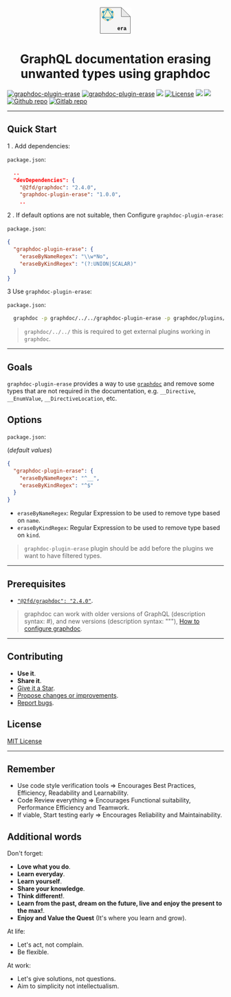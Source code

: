 <p align="center">
  <br/>
  <a href="https://graphdoc-plugins.github.io"><img src="docs/graphdoc-plugin-erase.png" alt=" "/></a>
</p>

<h1 align="center">GraphQL documentation erasing unwanted types using graphdoc</h1>

[![graphdoc-plugin-erase](https://badgen.net/badge/homepage/graphdoc-plugin-erase/blue)](https://graphdoc-plugins.github.io)
[![graphdoc-plugin-erase](https://badgen.net/badge/npm%20pack/graphdoc-plugin-erase/blue)](https://www.npmjs.com/package/graphdoc-plugin-erase)
[![ ](https://badgen.net/npm/v/graphdoc-plugin-erase)](https://www.npmjs.com/package/graphdoc-plugin-erase)
[![License](https://img.shields.io/github/license/mashape/apistatus.svg)](LICENSE.txt)
[![ ](https://badgen.net/badge/test/passing/green)](https://gmullerb.gitlab.io/graphdoc-plugin-erase/tests/tests_report.html)
[![ ](https://gitlab.com/gmullerb/graphdoc-plugin-erase/badges/master/coverage.svg)](https://gmullerb.gitlab.io/graphdoc-plugin-erase/coverage/index.html)
[![Github repo](https://badgen.net/badge/icon/github?icon=github&label)](https://github.com/gmullerb/graphdoc-plugin-erase)
[![Gitlab repo](https://badgen.net/badge/icon/gitlab?icon=gitlab&label)](https://gitlab.com/gmullerb/graphdoc-plugin-erase)
__________________

## Quick Start

1 . Add dependencies:

`package.json`:

```json
  ..
  "devDependencies": {
    "@2fd/graphdoc": "2.4.0",
    "graphdoc-plugin-erase": "1.0.0",
    ..
```

2 . If default options are not suitable, then Configure `graphdoc-plugin-erase`:

`package.json`:

```json
{
  "graphdoc-plugin-erase": {
    "eraseByNameRegex": "\\w*No",
    "eraseByKindRegex": "(?:UNION|SCALAR)"
  }
}
```

3 Use `graphdoc-plugin-erase`:

`package.json`:

```sh
  graphdoc -p graphdoc/../../graphdoc-plugin-erase -p graphdoc/plugins/default -s ./schema.GraphQL -o ./build/documentation
```

> `graphdoc/../../` this is required to get external plugins working in `graphdoc`.
__________________

## Goals

`graphdoc-plugin-erase` provides a way to use [`graphdoc`](https://www.npmjs.com/package/@2fd/graphdoc) and remove some types that are not required in the documentation, e.g. `__Directive`, `__EnumValue`, `__DirectiveLocation`, etc.

## Options

`package.json`:

(*default values*)

```json
{
  "graphdoc-plugin-erase": {
    "eraseByNameRegex": "^__",
    "eraseByKindRegex": "^$"
  }
}
```

* `eraseByNameRegex`: Regular Expression to be used to remove type based on `name`.
* `eraseByKindRegex`: Regular Expression to be used to remove type based on `kind`.

> `graphdoc-plugin-erase` plugin should be add before the plugins we want to have filtered types.

__________________

## Prerequisites

* [`"@2fd/graphdoc": "2.4.0"`](https://www.npmjs.com/package/@2fd/graphdoc/v/2.4.0).

> graphdoc can work with older versions of GraphQL (description syntax: #), and new versions (description syntax: """), [How to configure graphdoc](https://graphdoc-plugins.github.io/docs/how-to-configure-graphdoc.html).

__________________

## Contributing

* **Use it**.
* **Share it**.
* [Give it a Star](https://github.com/gmullerb/eslint-plugin-regex).
* [Propose changes or improvements](https://github.com/gmullerb/eslint-plugin-regex/issues).
* [Report bugs](https://github.com/gmullerb/eslint-plugin-regex/issues).

## License

[MIT License](LICENSE.txt)
__________________

## Remember

* Use code style verification tools => Encourages Best Practices, Efficiency, Readability and Learnability.
* Code Review everything => Encourages Functional suitability, Performance Efficiency and Teamwork.
* If viable, Start testing early => Encourages Reliability and Maintainability.

## Additional words

Don't forget:

* **Love what you do**.
* **Learn everyday**.
* **Learn yourself**.
* **Share your knowledge**.
* **Think different!**.
* **Learn from the past, dream on the future, live and enjoy the present to the max!**.
* **Enjoy and Value the Quest** (It's where you learn and grow).

At life:

* Let's act, not complain.
* Be flexible.

At work:

* Let's give solutions, not questions.
* Aim to simplicity not intellectualism.
